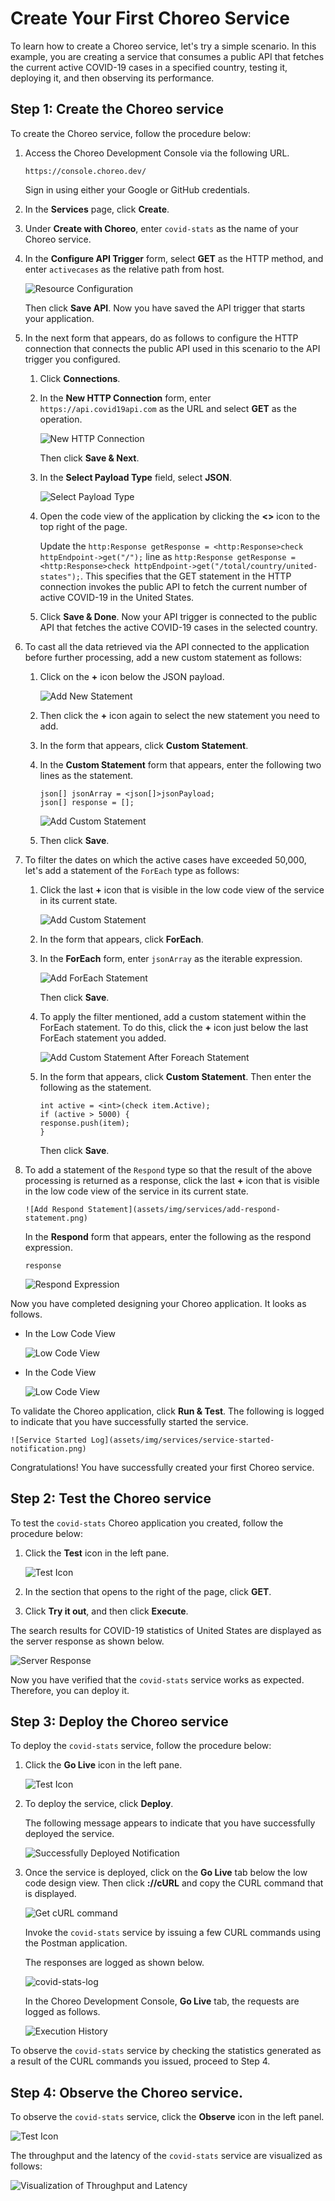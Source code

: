 # Create Your First Choreo Service

To learn how to create a Choreo service, let's try a simple scenario. In this example, you are creating a service that consumes a public API that fetches the current active COVID-19 cases in a specified country, testing it, deploying it, and then observing its performance.

## Step 1: Create the Choreo service

To create the Choreo service, follow the procedure below: 

1. Access the Choreo Development Console via the following URL.

    `https://console.choreo.dev/`
    
    Sign in using either your Google or GitHub credentials.
    
2. In the **Services** page, click **Create**.

3. Under **Create with Choreo**, enter `covid-stats` as the name of your Choreo service.

4. In the **Configure API Trigger** form, select **GET** as the HTTP method, and enter `activecases` as the relative path from host.

    ![Resource Configuration](assets/img/services/configure-api-trigger.png)
    
    Then click **Save API**. Now you have saved the API trigger that starts your application.
    
5. In the next form that appears, do as follows to configure the HTTP connection that connects the public API used in this scenario to the API trigger you configured.

    1. Click **Connections**.

    2. In the **New HTTP Connection** form, enter `https://api.covid19api.com` as the URL and select **GET** as the operation.
    
        ![New HTTP Connection](assets/img/services/new-http-connection.png)
        
        Then click **Save & Next**.
        
    3. In the **Select Payload Type** field, select **JSON**.
    
        ![Select Payload Type](assets/img/services/select-payload-type.png)
        
    4. Open the code view of the application by clicking the **<>** icon to the top right of the page.
    
        Update the `http:Response getResponse = <http:Response>check httpEndpoint->get("/");` line as `http:Response getResponse = <http:Response>check httpEndpoint->get("/total/country/united-states");`. This specifies that the GET statement in the HTTP connection invokes the public API to fetch the current number of active COVID-19 in the United States.
        
    5. Click **Save & Done**. Now your API trigger is connected to the public API that fetches the active COVID-19 cases in the selected country.
    
6. To cast all the data retrieved via the API connected to the application before further processing, add a new custom statement as follows:

    1. Click on the **+** icon below the JSON payload. 

        ![Add New Statement](assets/img/services/add-new-statement.png)
    
    2. Then click the **+** icon again to select the new statement you need to add.
    
    3. In the form that appears, click **Custom Statement**.

    4. In the **Custom Statement** form that appears, enter the following two lines as the statement.
    
        ```
        json[] jsonArray = <json[]>jsonPayload;
        json[] response = [];
        ```

        ![Add Custom Statement](assets/img/services/custom-statement.png)
    
    5. Then click **Save**.
    
7. To filter the dates on which the active cases have exceeded 50,000, let's add a statement of the `ForEach` type as follows: 

    1. Click the last **+** icon that is visible in the low code view of the service in its current state.

        ![Add Custom Statement](assets/img/services/add-to-the-service.png)
    
    2. In the form that appears, click **ForEach**.

    3. In the **ForEach** form, enter `jsonArray` as the iterable expression.

        ![Add ForEach Statement](assets/img/services/add-foreach-statement.png)
    
        Then click **Save**.
    
    4. To apply the filter mentioned, add a custom statement within the ForEach statement. To do this, click the **+** icon just below the last ForEach statement you added.

        ![Add Custom Statement After Foreach Statement](assets/img/services/add-custom-statement-after-foreach-statement.png)
    
    5. In the form that appears, click **Custom Statement**. Then enter the following as the statement.

        ```
        int active = <int>(check item.Active);
        if (active > 5000) {
        response.push(item);
        }
        ```
        
        Then click **Save**.
    
14. To add a statement of the `Respond` type so that the result of the above processing is returned as a response, click the last **+** icon that is visible in the low code view of the service in its current state.

        ![Add Respond Statement](assets/img/services/add-respond-statement.png)
    
    In the **Respond** form that appears, enter the following as the respond expression.

    ```
    response
    ```
    
    ![Respond Expression](assets/img/services/respond-expression.png)
    
Now you have completed designing your Choreo application. It looks as follows.

- In the Low Code View

    ![Low Code View](assets/img/services/choreo-service-low-code-view.png)

- In the Code View

    ![Low Code View](assets/img/services/choreo-service-code-view.png)

    
To validate the Choreo application, click **Run & Test**. The following is logged to indicate that you have successfully started the service.

    ![Service Started Log](assets/img/services/service-started-notification.png)
    
Congratulations! You have successfully created your first Choreo service.
   
## Step 2: Test the Choreo service

To test the `covid-stats` Choreo application you created, follow the procedure below:

1. Click the **Test** icon in the left pane.

    ![Test Icon](assets/img/services/test-icon.png)

2. In the section that opens to the right of the page, click **GET**.

3. Click **Try it out**, and then click **Execute**.

The search results for COVID-19 statistics of United States are displayed as the server response as shown below.

![Server Response](assets/img/services/server-response.png)

Now you have verified that the `covid-stats` service works as expected. Therefore, you can deploy it.

## Step 3: Deploy the Choreo service

To deploy the `covid-stats` service, follow the procedure below:

1. Click the **Go Live** icon in the left pane.

    ![Test Icon](assets/img/services/deploy-icon.png)

2. To deploy the service, click **Deploy**.

    The following message appears to indicate that you have successfully deployed the service.

    ![Successfully Deployed Notification](assets/img/services/successfully-deployed-notification.png)

3. Once the service is deployed, click on the **Go Live** tab below the low code design view. Then click **://cURL** and copy the CURL command that is displayed.

    ![Get cURL command](assets/img/services/copy-curl-command.png)
    
    Invoke the `covid-stats` service by issuing a few CURL commands using the Postman application.
    
    The responses are logged as shown below.
    
    ![covid-stats-log](assets/img/services/covid-stats-log.png)

    In the Choreo Development Console, **Go Live** tab, the requests are logged as follows.
    
    ![Execution History](assets/img/services/execution-history.png)
    
To observe the `covid-stats` service by checking the statistics generated as a result of the CURL commands you issued, proceed to Step 4. 

## Step 4: Observe the Choreo service.

To observe the `covid-stats` service, click the **Observe** icon in the left panel.

![Test Icon](assets/img/services/observe-icon.png)

The throughput and the latency of the `covid-stats` service are visualized as follows:

![Visualization of Throughput and Latency](assets/img/services/successfully-deployed-notification.png)